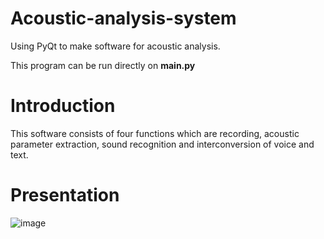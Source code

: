 # Acoustic-analysis-system
Using PyQt to make software for acoustic analysis. 

This program can be run directly on **main.py**

# Introduction
This software consists of four functions which are recording, acoustic parameter extraction, sound recognition and interconversion of voice and text.

# Presentation
![image](https://user-images.githubusercontent.com/39789261/178535964-daafa21d-6790-447b-aea1-097a62a0ae6e.png)

